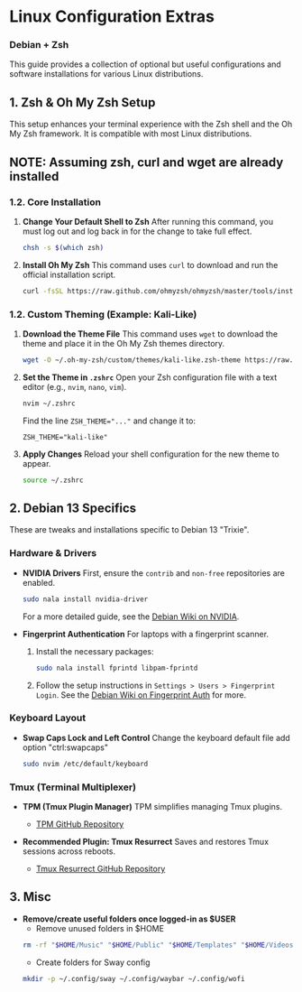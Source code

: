 # Linux Configuration Extras

### Debian + Zsh

This guide provides a collection of optional but useful configurations and software installations for various Linux distributions.

## 1. Zsh & Oh My Zsh Setup

This setup enhances your terminal experience with the Zsh shell and the Oh My Zsh framework. It is compatible with most Linux distributions.

## NOTE: Assuming zsh, curl and wget are already installed

### 1.2. Core Installation

1.  **Change Your Default Shell to Zsh**
    After running this command, you must log out and log back in for the change to take full effect.
    ```bash
    chsh -s $(which zsh)
    ```

2.  **Install Oh My Zsh**
    This command uses `curl` to download and run the official installation script.
    ```bash
    curl -fsSL https://raw.github.com/ohmyzsh/ohmyzsh/master/tools/install.sh | sh
    ```

### 1.2. Custom Theming (Example: Kali-Like)

1.  **Download the Theme File**
    This command uses `wget` to download the theme and place it in the Oh My Zsh themes directory.
    ```bash
    wget -O ~/.oh-my-zsh/custom/themes/kali-like.zsh-theme https://raw.githubusercontent.com/clamy54/kali-like-zsh-theme/master/kali-like.zsh-theme
    ```

2.  **Set the Theme in `.zshrc`**
    Open your Zsh configuration file with a text editor (e.g., `nvim`, `nano`, `vim`).
    ```bash
    nvim ~/.zshrc
    ```
    Find the line `ZSH_THEME="..."` and change it to:
    ```
    ZSH_THEME="kali-like"
    ```

3.  **Apply Changes**
    Reload your shell configuration for the new theme to appear.
    ```bash
    source ~/.zshrc
    ```

## 2. Debian 13 Specifics

These are tweaks and installations specific to Debian 13 "Trixie".

### Hardware & Drivers

* **NVIDIA Drivers**
    First, ensure the `contrib` and `non-free` repositories are enabled.
    ```bash
    sudo nala install nvidia-driver
    ```
    For a more detailed guide, see the [Debian Wiki on NVIDIA](https://wiki.debian.org/NvidiaGraphicsDrivers).

* **Fingerprint Authentication**
    For laptops with a fingerprint scanner.
    1.  Install the necessary packages:
        ```bash
        sudo nala install fprintd libpam-fprintd
        ```
    2.  Follow the setup instructions in `Settings > Users > Fingerprint Login`. See the [Debian Wiki on Fingerprint Auth](https://wiki.debian.org/SecurityManagement/fingerprint%20authentication) for more.


### Keyboard Layout

* **Swap Caps Lock and Left Control**
    Change the keyboard default file add option "ctrl:swapcaps"
    ```bash
    sudo nvim /etc/default/keyboard
    ```

### Tmux (Terminal Multiplexer)

* **TPM (Tmux Plugin Manager)**
    TPM simplifies managing Tmux plugins.
    * [TPM GitHub Repository](https://github.com/tmux-plugins/tpm)

* **Recommended Plugin: Tmux Resurrect**
    Saves and restores Tmux sessions across reboots.
    * [Tmux Resurrect GitHub Repository](https://github.com/tmux-plugins/tmux-resurrect)

## 3. **Misc**
* **Remove/create useful folders once logged-in as $USER**
    * Remove unused folders in $HOME
    ```bash
    rm -rf "$HOME/Music" "$HOME/Public" "$HOME/Templates" "$HOME/Videos"
    ```
    * Create folders for Sway config
    ```bash
    mkdir -p ~/.config/sway ~/.config/waybar ~/.config/wofi
    ```

